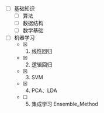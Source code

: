 - [ ] 基础知识
  - [ ] 算法
  - [ ] 数据结构
  - [ ] 数学基础
- [ ] 机器学习
  - [x] 1. 线性回归
  - [x] 2. 逻辑回归
  - [x] 3. SVM
  - [x] 4. PCA、LDA
  - [ ] 5. 集成学习 Ensemble_Method

